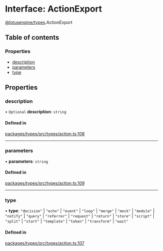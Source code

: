 # Interface: ActionExport

[@lotusengine/types](../wiki/@lotusengine.types).ActionExport

## Table of contents

### Properties

- [description](../wiki/@lotusengine.types.ActionExport#description)
- [parameters](../wiki/@lotusengine.types.ActionExport#parameters)
- [type](../wiki/@lotusengine.types.ActionExport#type)

## Properties

### description

• `Optional` **description**: `string`

#### Defined in

[packages/types/src/types/action.ts:108](https://github.com/lotusengine/sdk/blob/fdb90a3/packages/types/src/types/action.ts#L108)

___

### parameters

• **parameters**: `string`

#### Defined in

[packages/types/src/types/action.ts:109](https://github.com/lotusengine/sdk/blob/fdb90a3/packages/types/src/types/action.ts#L109)

___

### type

• **type**: ``"decision"`` \| ``"echo"`` \| ``"event"`` \| ``"loop"`` \| ``"merge"`` \| ``"mock"`` \| ``"module"`` \| ``"notify"`` \| ``"query"`` \| ``"referrer"`` \| ``"request"`` \| ``"return"`` \| ``"store"`` \| ``"script"`` \| ``"split"`` \| ``"start"`` \| ``"template"`` \| ``"token"`` \| ``"transform"`` \| ``"wait"``

#### Defined in

[packages/types/src/types/action.ts:107](https://github.com/lotusengine/sdk/blob/fdb90a3/packages/types/src/types/action.ts#L107)
